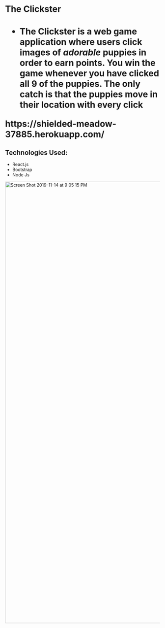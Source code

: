 <h1>The Clickster<h1>
<ul>
  <li>The Clickster is a web game application where users click images of <em>adorable</em> puppies in order to earn points.  You win the game whenever you have clicked all 9 of the puppies.  The only catch is that the puppies move in their location with every click </li>

</ul>
https://shielded-meadow-37885.herokuapp.com/

<h2>Technologies Used:</h2>
<ul>
  <li>React.js</li>
  <li>Bootstrap</li>
   <li>Node Js</li>
</ul>
<img width="1434" alt="Screen Shot 2019-11-14 at 9 05 15 PM" src="https://user-images.githubusercontent.com/25970156/68913924-859a8400-0722-11ea-901d-72d13d701348.png">


